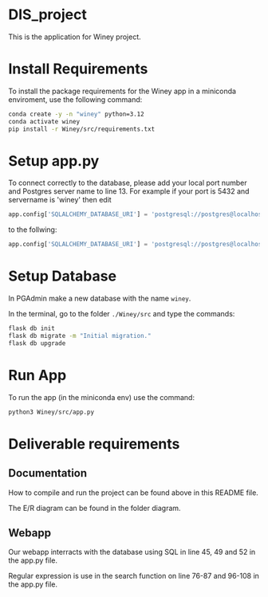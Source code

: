 # DIS_project

This is the application for Winey project.

# Install Requirements

To install the package requirements for the Winey app in a miniconda enviroment, use the following command:

```bash
conda create -y -n "winey" python=3.12
conda activate winey
pip install -r Winey/src/requirements.txt
```

# Setup app.py

To connect correctly to the database, please add your local port number and Postgres server name to line 13. 
For example if your port is 5432 and servername is 'winey' then edit

```python
app.config['SQLALCHEMY_DATABASE_URI'] = 'postgresql://postgres@localhost:XXXX/XXXX'
```

to the follwing:

```python
app.config['SQLALCHEMY_DATABASE_URI'] = 'postgresql://postgres@localhost:5432/winey'
```

# Setup Database

In PGAdmin make a new database with the name ```winey```. 

In the terminal, go to the folder ```./Winey/src``` and type the commands:

```bash
flask db init
flask db migrate -m "Initial migration."
flask db upgrade
```

# Run App

To run the app (in the miniconda env) use the command:

```bash
python3 Winey/src/app.py
```

# Deliverable requirements
## Documentation
How to compile and run the project can be found above in this README file.

The E/R diagram can be found in the folder diagram.
## Webapp
Our webapp interracts with the database using SQL in line 45, 49 and 52 in the app.py file.

Regular expression is use in the search function on line 76-87 and 96-108 in the app.py file.
